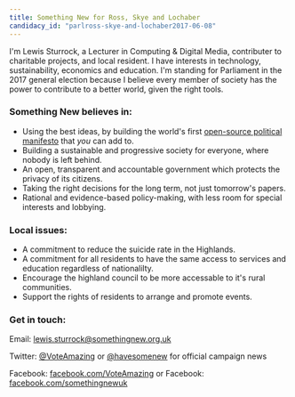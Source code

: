 ```yaml
---
title: Something New for Ross, Skye and Lochaber
candidacy_id: "parlross-skye-and-lochaber2017-06-08"
---
```


I'm Lewis Sturrock, a Lecturer in Computing & Digital Media, contributer to charitable projects, and local resident. I have interests in technology, sustainability, economics and education. I'm standing for Parliament in the 2017 general election because I believe every member of society has the power to contribute to a better world, given the right tools.

### Something New believes in:

*   Using the best ideas, by building the world's first [open-source political manifesto](/manifesto) that _you_ can add to.
*   Building a sustainable and progressive society for everyone, where nobody is left behind.
*   An open, transparent and accountable government which protects the privacy of its citizens.
*   Taking the right decisions for the long term, not just tomorrow's papers.
*   Rational and evidence-based policy-making, with less room for special interests and lobbying. 

### Local issues:

*   A commitment to reduce the suicide rate in the Highlands.
*   A commitment for all residents to have the same access to services and education regardless of nationalilty.
*   Encourage the highland council to be more accessable to it's rural communities.
*   Support the rights of residents to arrange and promote events.

### Get in touch:

Email: [lewis.sturrock@somethingnew.org.uk](mailto:lewis.sturrock@somethingnew.org.uk)

Twitter: [@VoteAmazing](https://twitter.com/VoteAmazing) or [@havesomenew](https://twitter.com/havesomenew) for official campaign news

Facebook: [facebook.com/VoteAmazing](http://www.facebook.com/VoteAmazing) or Facebook: [facebook.com/somethingnewuk](http://facebook.com/somethingnewuk)
